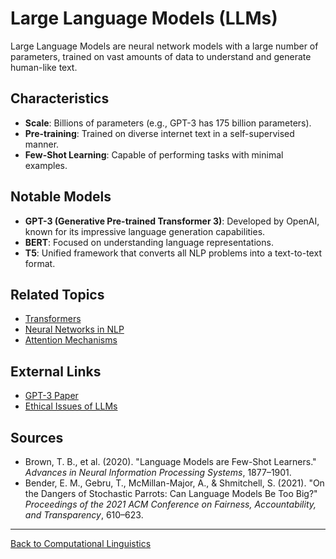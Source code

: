 # Large Language Models (LLMs)

Large Language Models are neural network models with a large number of parameters, trained on vast amounts of data to understand and generate human-like text.

## Characteristics

- **Scale**: Billions of parameters (e.g., GPT-3 has 175 billion parameters).
- **Pre-training**: Trained on diverse internet text in a self-supervised manner.
- **Few-Shot Learning**: Capable of performing tasks with minimal examples.

## Notable Models

- **GPT-3 (Generative Pre-trained Transformer 3)**: Developed by OpenAI, known for its impressive language generation capabilities.
- **BERT**: Focused on understanding language representations.
- **T5**: Unified framework that converts all NLP problems into a text-to-text format.


## Related Topics

- [Transformers](Transformers.md)
- [Neural Networks in NLP](Neural-Networks-in-NLP.md)
- [Attention Mechanisms](Attention-Mechanisms.md)

## External Links

- [GPT-3 Paper](https://arxiv.org/abs/2005.14165)
- [Ethical Issues of LLMs](https://arxiv.org/abs/1906.01985)

## Sources

- Brown, T. B., et al. (2020). "Language Models are Few-Shot Learners." *Advances in Neural Information Processing Systems*, 1877–1901.
- Bender, E. M., Gebru, T., McMillan-Major, A., & Shmitchell, S. (2021). "On the Dangers of Stochastic Parrots: Can Language Models Be Too Big?" *Proceedings of the 2021 ACM Conference on Fairness, Accountability, and Transparency*, 610–623.

---

[Back to Computational Linguistics](README.md)

